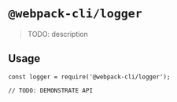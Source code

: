 # `@webpack-cli/logger`

> TODO: description

## Usage

```
const logger = require('@webpack-cli/logger');

// TODO: DEMONSTRATE API
```
